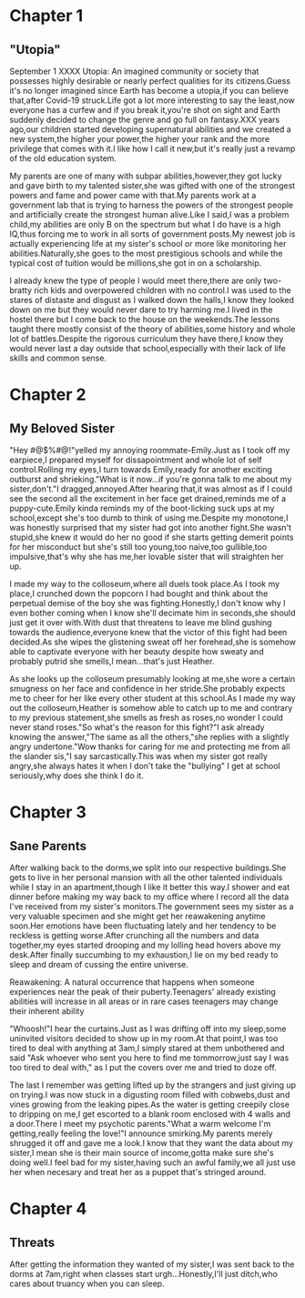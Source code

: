 # Chapter 1
## "Utopia"
September 1 XXXX
Utopia: An imagined community or society that possesses highly desirable or nearly perfect qualities for its citizens.Guess it's no longer imagined since Earth has become a utopia,if you can believe that,after Covid-19 struck.Life got a lot more interesting to say the least,now everyone has a curfew and if you break it,you're shot on sight and Earth suddenly decided to change the genre and go full on fantasy.XXX years ago,our children started developing supernatural abilities and we created a new system,the higher your power,the higher your rank and the more privilege that comes with it.I like how I call it new,but it's really just a revamp of the old education system.

My parents are one of many with subpar abilities,however,they got lucky and gave birth to my talented sister,she was gifted with one of the strongest powers and fame and power came with that.My parents work at a government lab that is trying to harness the powers of the strongest people and artificially create the strongest human alive.Like I said,I was a problem child,my abilities are only B on the spectrum but what I do have is a high IQ,thus forcing me to work in all sorts of government posts.My newest job is actually experiencing life at my sister's school or more like monitoring her abilities.Naturally,she goes to the most prestigious schools and while the typical cost of tuition would be millions,she got in on a scholarship.

I already knew the type of people I would meet there,there are only two-bratty rich kids and overpowered children with no control.I was used to the stares of distaste and disgust as I walked down the halls,I know they looked down on me but they would never dare to try harming me.I lived in the hostel there but I come back to the house on the weekends.The lessons taught there mostly consist of the theory of abilities,some history and whole lot of battles.Despite the rigorous curriculum they have there,I know they would never last a day outside that school,especially with their lack of life skills and common sense.

# Chapter 2
## My Beloved Sister
"Hey #@$%#@!"yelled my annoying roommate-Emily.Just as I took off my earpiece,I prepared myself for dissapointment and whole lot of self control.Rolling my eyes,I turn towards Emily,ready for another exciting outburst and shrieking."What is it now...if you're gonna talk to me about my sister,don't."I dragged,annoyed.After hearing that,it was almost as if I could see the second all the excitement in her face get drained,reminds me of a puppy-cute.Emily kinda reminds my of the boot-licking suck ups at my school,except she's too dumb to think of using me.Despite my monotone,I was honestly surprised that my sister had got into another fight.She wasn't stupid,she knew it would do her no good if she starts getting demerit points for her misconduct but she's still too young,too naive,too gullible,too impulsive,that's why she has me,her lovable sister that will straighten her up.

I made my way to the colloseum,where all duels took place.As I took my place,I crunched down the popcorn I had bought and think about the perpetual demise of the boy she was fighting.Honestly,I don't know why I even bother coming when I know she'll decimate him in seconds,she should just get it over with.With dust that threatens to leave me blind gushing towards the audience,everyone knew that the victor of this fight had been decided.As she wipes the glistening sweat off her forehead,she is somehow able to captivate everyone with her beauty despite how sweaty and probably putrid she smells,I mean...that's just Heather.

As she looks up the colloseum presumably looking at me,she wore a certain smugness on her face and confidence in her stride.She probably expects me to cheer for her like every other student at this school.As I made my way out the colloseum,Heather is somehow able to catch up to me and contrary to my previous statement,she smells as fresh as roses,no wonder I could never stand roses."So what's the reason for this fight?"I ask already knowing the answer,"The same as all the others,"she replies with a slightly angry undertone."Wow thanks for caring for me and protecting me from all the slander sis,"I say sarcastically.This was when my sister got really angry,she always hates it when I don't take the "bullying" I get at school seriously,why does she think I do it.

# Chapter 3
## Sane Parents
After walking back to the dorms,we split into our respective buildings.She gets to live in her personal mansion with all the other talented individuals while I stay in an apartment,though I like it better this way.I shower and eat dinner before making my way back to my office where I record all the data I've received from my sister's monitors.The government sees my sister as a very valuable specimen and she might get her reawakening anytime soon.Her emotions have been fluctuating lately and her tendency to be reckless is getting worse.After crunching all the numbers and data together,my eyes started drooping and my lolling head hovers above my desk.After finally succumbing to my exhaustion,I lie on my bed ready to sleep and dream of cussing the entire universe.

Reawakening: A natural occurrence that happens when someone experiences near the peak of their puberty.Teenagers' already existing abilities will increase in all areas or in rare cases teenagers may change their inherent ability

"Whoosh!"I hear the curtains.Just as I was drifting off into my sleep,some uninvited visitors decided to show up in my room.At that point,I was too tired to deal with anything at 3am,I simply stared at them unbothered and said "Ask whoever who sent you here to find me tommorrow,just say I was too tired to deal with," as I put the covers over me and tried to doze off.

The last I remember was getting lifted up by the strangers and just giving up on trying.I was now stuck in a digusting room filled with cobwebs,dust and vines growing from the leaking pipes.As the water is getting creepily close to dripping on me,I get escorted to a blank room enclosed with 4 walls and a door.There I meet my psychotic parents."What a warm welcome I'm getting,really feeling the love!"I announce smirking.My parents merely shrugged it off and gave me a look.I know that they want the data about my sister,I mean she is their main source of income,gotta make sure she's doing well.I feel bad for my sister,having such an awful family,we all just use her when necesary and treat her as a puppet that's stringed around.

# Chapter 4
## Threats
After getting the information they wanted of my sister,I was sent back to the dorms at 7am,right when classes start urgh...Honestly,I'll just ditch,who cares about truancy when you can sleep.
